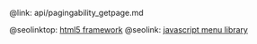 @link: api/pagingability_getpage.md

@seolinktop: [html5 framework](https://webix.com)
@seolink: [javascript menu library](https://webix.com/widget/menu/)